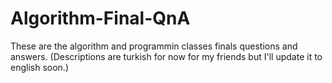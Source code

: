 # Algorithm-Final-QnA
These are the algorithm and programmin classes finals questions and answers. (Descriptions are turkish for now for my friends but I'll update it to english soon.)

